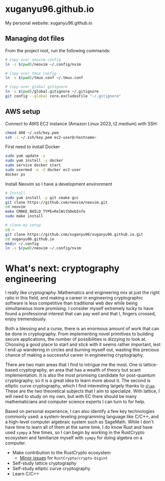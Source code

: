 # xuganyu96.github.io
My personal website: xuganyu96.github.io

## Managing dot files
From the project root, run the following commands:

```bash
# Copy over neovim config
ln -s $(pwd)/neovim ~/.config/nvim

# Copy over tmux config
ln -s $(pwd)/tmux.conf ~/.tmux.conf

# Copy over global gitignore
ln -s $(pwd)/global.gitignore ~/.gitignore
git config --global core.excludesFile "~/.gitignore"
```

## AWS setup
Connect to AWS EC2 instance (Amazon Linux 2023, t2.medium) with SSH:

```bash
chmod 400 ~/.ssh/key.pem
ssh -i ~/.ssh/key.pem ec2-user@<hostname>
```

First need to install Docker

```bash
sudo yum update -y
sudo yum install -y docker
sudo service docker start
sudo usermod -a -G docker ec2-user
docker ps
```

Install Neovim so I have a development environment

```bash
# Install 
sudo yum install -y git cmake gcc
git clone https://github.com/neovim/neovim.git
cd neovim
make CMAKE_BUILD_TYPE=RelWithDebInfo
sudo make install

# clone my setup
cd ~
git clone https://github.com/xuganyu96/xuganyu96.github.io.git
cd xuganyu96.github.io
mkdir ~/.config
ln -s $(pwd)/neovim ~/.config/nvim
```

# What's next: cryptography engineering
I really like cryptography. Mathematics and engineering mix at just the right ratio in this field, and making a career in engineering cryptographic software is less competitive than traditional web dev while being simultaneous more promising. I consider myself extremely lucky to have found a professional interest that can pay well and that I, fingers crossed, enjoy tremendously.

Both a blessing and a curse, there is an enormous amount of work that can be done in cryptography. From implementing novel primitives to building secure applications, the number of possibilities is dizzying to look at. Choosing a good place to start and stick with it seems rather important, lest I end up wandering in circles and burning myself out, wasting this precious chance of making a successful career in engineering cryptography.

There are two main areas that I find to intrigue me the most. One is lattice-based cryptography, an area that has a wealth of theory but scant implementation. It is also the most promising candidate for post-quantum cryptography, so it is a great idea to learn more about it. The second is elliptic curve cryptography, which I find interesting largely thanks to [`djao`](https://djao.math.uwaterloo.ca/). These are the two theoretical subjects that I aim to specialize. With lattice, I will need to study on my own, but with EC there should be many mathematicians and computer science experts I can turn to for help.

Based on personal experience, I can also identify a few key technologies commonly used: a system-leveling programming language like C/C++, and a high-level computer algebraic system such as SageMath. While I don't have time to learn all of them at the same time, I do know Rust and have used `sympy` a few times, so I can begin by working in the RustCrypto ecosystem and familiarize myself with `sympy` for doing algebra on a computer.

- Make contribution to the RustCrypto ecosystem
    - [Minor issues](https://github.com/RustCrypto/crypto-bigint/issues/268) for `RustCrypto/crypto-bigint`
- Self-study lattice cryptography
- Self-study elliptic curve cryptography
- Learn C/C++
